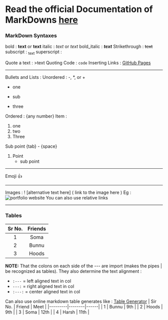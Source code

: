 # Read the official Documentation of MarkDowns [here](https://markdownmonster.west-wind.com/docs/_4s01ezteq.htm#:~:text=You%20can%20click%20on%20the,where%20the%20Markdown%20document%20lives.)

### MarkDown Syntaxes
bold : **text** or __text__
italic : *text* or _text_
bold_italic : ***text***
Strikethrough : ~~text~~
subscript : <sub>text</sub>
superscript : <sup></sup>

Quote a text : >text
Quoting Code : ``` code ```
Inserting Links : [GitHub Pages](https://pages.github.com/)

---

Bullets and Lists : 
Unordered :  -, *, or +
- one
* sub
+ three

Ordered : {any number} Item : 
1. one 
2. two
3. Three

Sub point {tab} - {space}
1. Point
    - sub point

---

Emoji 👍

---

Images : 
! [alternative text here] ( link to the image here ) 
Eg : 
![portfolio website](https://encrypted-tbn2.gstatic.com/images?q=tbn:ANd9GcRc-tUI3wBDsi-hH0JQClEQixf72MJLnRqS8__FvjdZDy7LVJ-J)
You can also use relative links

---

### Tables 
|Sr No.|Friends|
|:----:|:-----:|
|1|Soma|
|2|Bunnu|
|3|Hoods|

**NOTE:** That the colons on each side of the --- are import (makes the pipes | be recognized as tables). They also determine the text alignment : 
- `:---` = left aligned text in col
- `---:` = right aligned text in col
- `:---:` = center aligned text in col

Can also use online markdown table generates like : [Table Generator](https://www.tablesgenerator.com/markdown_tables)
| Sir No. | Friend | Meet |
|---------|--------|------|
| 1       | Bunnu  | 9th  |
| 2       | Hoods  | 9th  |
| 3       | Soma   | 12th |
| 4       | Harsh  | 11th |